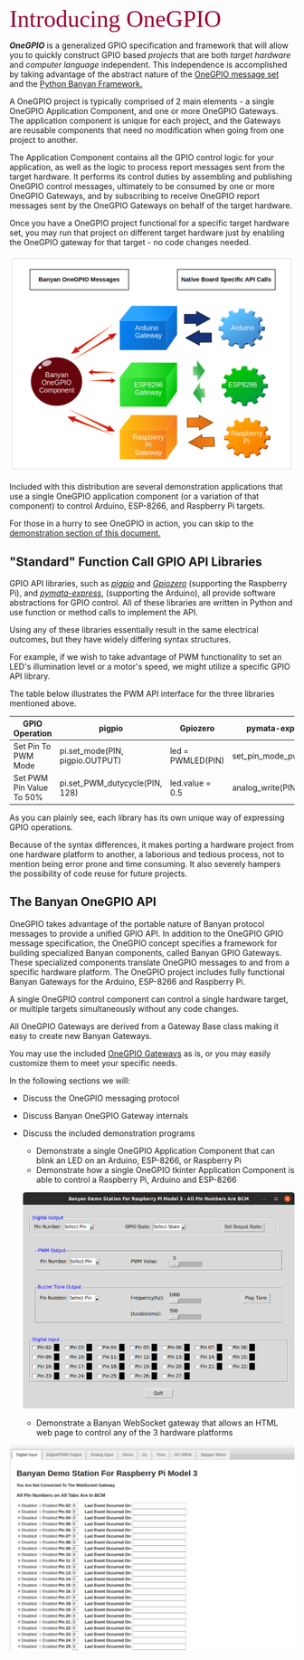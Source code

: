<span style="color:#990033; font-family:Georgia; font-size:3em;">Introducing OneGPIO</span>

***OneGPIO*** is a generalized GPIO specification and framework that will allow you to quickly construct 
GPIO based
*projects* that are both *target hardware* 
and *computer language* independent. This independence is
accomplished by taking advantage of 
the 
abstract nature of the [OneGPIO message set](https://github.com/MrYsLab/python_banyan/blob/master/projects/OneGPIO/message_specification/OneGPIO.pdf)
and the [Python Banyan Framework.](../users_guide/)
 
A OneGPIO project is typically comprised of 2 main elements - a single OneGPIO Application
Component, and one or more OneGPIO Gateways. The application component is unique for each project,
and the Gateways are reusable components that need no modification when going from one project to
 another. 

The Application Component contains all the GPIO control logic for your application,
as well as the logic to process report messages sent from the target hardware. It performs its
control duties by assembling and publishing OneGPIO control
messages, ultimately to be consumed by one or more OneGPIO
Gateways, and by subscribing to receive OneGPIO report messages sent by the OneGPIO Gateways
on behalf of the target hardware.

Once you have a OneGPIO project functional for a specific target hardware set, you may run that project
on different target hardware just by enabling the OneGPIO gateway for that target - no code changes
needed. 

![](../images/one_gpio.png)


Included with this distribution are several demonstration applications that use
a single OneGPIO application component (or a variation of that component) to control
Arduino, ESP-8266, and Raspberry Pi targets. 

For those in a hurry to see OneGPIO in action, you can skip to 
the [demonstration section of this document.](../one_gpio_demos/)

## "Standard" Function Call GPIO API Libraries

GPIO API libraries, such as [*pigpio*](http://abyz.me.uk/rpi/pigpio/) 
and [*Gpiozero*](https://gpiozero.readthedocs.io/en/stable/) 
(supporting the Raspberry Pi), and
[*pymata-express*](https://mryslab.github.io/pymata-express/), 
(supporting the Arduino), all provide software abstractions for GPIO
control. All of these libraries are written in Python and use function
or method calls to implement the API. 

Using any of these libraries essentially result in the same
electrical outcomes, but they have widely differing syntax structures.

For example, if we wish to take advantage of PWM functionality to set an LED's 
illumination level or a motor's speed, 
we might utilize a specific GPIO API library.

The table below illustrates the PWM API interface for the three libraries mentioned
above.


|      GPIO Operation      |              pigpio             |      Gpiozero     |     pymata-express     |
|------------------------|-------------------------------|-----------------|----------------------|
| Set Pin To PWM Mode      | pi.set_mode(PIN, pigpio.OUTPUT) | led = PWMLED(PIN) | set_pin_mode_pwm(PIN)  |
| Set PWM Pin Value To 50% | pi.set_PWM_dutycycle(PIN, 128)  |  led.value = 0.5  | analog_write(PIN, 128) |

As you can plainly see, each library has its own unique way of expressing GPIO operations.

Because of the syntax differences, it makes
porting a hardware project from one hardware platform to another,
a laborious and tedious process, not to mention being error prone and time consuming.
It also severely hampers the possibility of code reuse for future projects.

## The Banyan OneGPIO API

OneGPIO takes advantage of the portable nature of Banyan protocol messages to
provide a unified GPIO API. In addition to the OneGPIO GPIO message specification,
the OneGPIO concept specifies a framework for building specialized Banyan components,
 called Banyan GPIO Gateways. These specialized components translate 
OneGPIO messages to and from a specific hardware platform. The OneGPIO project
includes fully functional Banyan Gateways for the Arduino, 
ESP-8266 and Raspberry Pi.

A single OneGPIO control component can control a single hardware target, or
multiple targets simultaneously without any code changes. 

All OneGPIO Gateways
are derived from a Gateway Base class making it easy to create new
Banyan Gateways. 


You may use the included [OneGPIO Gateways](../banyan_gateways/) as is, 
or you may easily customize them to meet your
specific needs.


In the following sections we will:

* Discuss the OneGPIO messaging protocol
* Discuss Banyan OneGPIO Gateway internals
* Discuss the included demonstration programs
    * Demonstrate a single OneGPIO Application Component that can blink an LED on an Arduino, ESP-8266, or Raspberry Pi
    * Demonstrate how a single OneGPIO tkinter Application Component is able to control
a Raspberry Pi, Arduino and ESP-8266

    ![](../images/tk_banyan.png)

    * Demonstrate a Banyan WebSocket gateway that allows an HTML web page to control
any of the 3 hardware platforms


![](../images/web_banyan.png)



